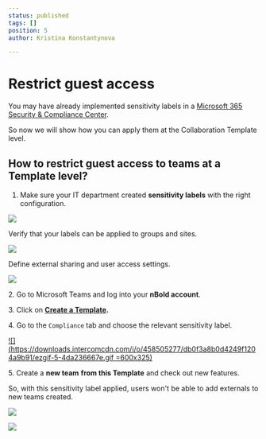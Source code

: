 ```yaml
---
status: published
tags: []
position: 5
author: Kristina Konstantynova

---
```

# **Restrict guest access**

You may have already implemented sensitivity labels in a [Microsoft 365 Security & Compliance Center](https://protection.office.com/homepage).

So now we will show how you can apply them at the Collaboration Template level.

## How to restrict guest access to teams at a Template level?

1. Make sure your IT department created **sensitivity labels** with the right configuration.

![](/uploads/screenshot-2022-01-27-at-10-17-53.png)

Verify that your labels can be applied to groups and sites.

![](/uploads/screenshot-2022-01-27-at-10-25-02.png)

Define external sharing and user access settings.

![](/uploads/screenshot-2022-01-27-at-10-22-51.png)

2\. Go to Microsoft Teams and log into your **nBold account**.

3\. Click on [**Create a Template**](https://docs.nbold.co/collaboration-templates/create-a-new-collaboration-template.html)**.**

4\. Go to the `Compliance` tab and choose the relevant sensitivity label.

[![](https://downloads.intercomcdn.com/i/o/458505277/db0f3a8b0d4249f1204a9b91/ezgif-5-4da236667e.gif =600x325)](https://downloads.intercomcdn.com/i/o/458505277/db0f3a8b0d4249f1204a9b91/ezgif-5-4da236667e.gif)

5\. Create a **new team** **from this Template** and check out new features.

So, with this sensitivity label applied, users won't be able to add externals to new teams created.

![](/uploads/screenshot-2022-02-02-at-19-28-38.png)

![](/uploads/screenshot-2022-02-02-at-19-14-35.png)